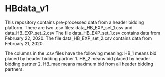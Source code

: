 # HBdata_v1

This repository contains pre-processed data from a header bidding platform.
There are two .csv files:  data_HB_EXP_set_1.csv and data_HB_EXP_set_2.csv
The file data_HB_EXP_set_1.csv contains data from February 22, 2020.
The file data_HB_EXP_set_2.csv contains data from February 21, 2020.

The columns in the .csv files have the following meaning:
HB_1 means bid placed by header bidding partner 1.
HB_2 means bid placed by header bidding partner 2.
HB_max means maximum bid from all header bidding partners.
